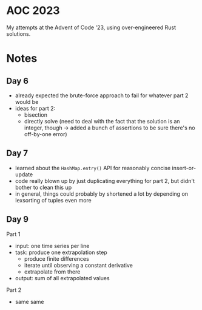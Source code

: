 # AOC 2023

My attempts at the Advent of Code '23, using over-engineered Rust solutions.


# Notes

## Day 6
- already expected the brute-force approach to fail for whatever part 2 would be
- ideas for part 2:
    - bisection
    - directly solve (need to deal with the fact that the solution is an integer, though -> added a bunch of assertions to be sure there's no off-by-one error)

## Day 7
- learned about the `HashMap.entry()` API for reasonably concise insert-or-update
- code really blown up by just duplicating everything for part 2, but didn't bother to clean this up
- in general, things could probably by shortened a lot by depending on lexsorting of tuples even more

## Day 9

Part 1
- input: one time series per line
- task: produce one extrapolation step
    - produce finite differences
    - iterate until observing a constant derivative
    - extrapolate from there
- output: sum of all extrapolated values

Part 2
- same same
